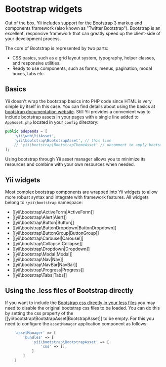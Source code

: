 Bootstrap widgets
=================

Out of the box, Yii includes support for the [Bootstrap 3](http://getbootstrap.com/) markup and components framework (also known as "Twitter Bootstrap"). Bootstrap is an excellent, responsive framework that can greatly speed up the client-side of your development process.

The core of Bootstrap is represented by two parts:

- CSS basics, such as a grid layout system, typography, helper classes, and responsive utilities.
- Ready to use components, such as forms, menus, pagination, modal boxes, tabs etc.

Basics
------

Yii doesn't wrap the bootstrap basics into PHP code since HTML is very simple by itself in this case. You can find details
about using the basics at [bootstrap documentation website](http://getbootstrap.com/css/). Still Yii provides a
convenient way to include bootstrap assets in your pages with a single line added to `AppAsset.php` located in your
`config` directory:

```php
public $depends = [
    'yii\web\YiiAsset',
    'yii\bootstrap\BootstrapAsset', // this line
    // 'yii\bootstrap\BootstrapThemeAsset' // uncomment to apply bootstrap 2 style to bootstrap 3
];
```

Using bootstrap through Yii asset manager allows you to minimize its resources and combine with your own resources when
needed.

Yii widgets
-----------

Most complex bootstrap components are wrapped into Yii widgets to allow more robust syntax and integrate with
framework features. All widgets belong to `\yii\bootstrap` namespace:

- [[yii\bootstrap\ActiveForm|ActiveForm]]
- [[yii\bootstrap\Alert|Alert]]
- [[yii\bootstrap\Button|Button]]
- [[yii\bootstrap\ButtonDropdown|ButtonDropdown]]
- [[yii\bootstrap\ButtonGroup|ButtonGroup]]
- [[yii\bootstrap\Carousel|Carousel]]
- [[yii\bootstrap\Collapse|Collapse]]
- [[yii\bootstrap\Dropdown|Dropdown]]
- [[yii\bootstrap\Modal|Modal]]
- [[yii\bootstrap\Nav|Nav]]
- [[yii\bootstrap\NavBar|NavBar]]
- [[yii\bootstrap\Progress|Progress]]
- [[yii\bootstrap\Tabs|Tabs]]


Using the .less files of Bootstrap directly
-------------------------------------------

If you want to include the [Bootstrap css directly in your less files](http://getbootstrap.com/getting-started/#customizing)
you may need to disable the original bootstrap css files to be loaded.
You can do this by setting the css property of the [[yii\bootstrap\BootstrapAsset|BootstrapAsset]] to be empty.
For this you need to configure the `assetManager` application component as follows:

```php
    'assetManager' => [
        'bundles' => [
            'yii\bootstrap\BootstrapAsset' => [
                'css' => [],
            ]
        ]
    ]
```
